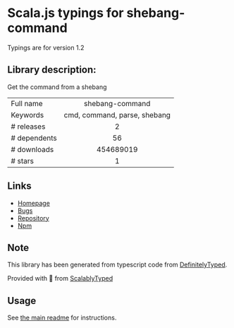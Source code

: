 
# Scala.js typings for shebang-command

Typings are for version 1.2

## Library description:
Get the command from a shebang

|                    |                 |
| ------------------ | :-------------: |
| Full name          | shebang-command |
| Keywords           | cmd, command, parse, shebang |
| # releases         | 2 |
| # dependents       | 56 |
| # downloads        | 454689019 |
| # stars            | 1 |

## Links
- [Homepage](https://github.com/kevva/shebang-command#readme)
- [Bugs](https://github.com/kevva/shebang-command/issues)
- [Repository](https://github.com/kevva/shebang-command)
- [Npm](https://www.npmjs.com/package/shebang-command)
    


## Note
This library has been generated from typescript code from [DefinitelyTyped](https://definitelytyped.org).

Provided with :purple_heart: from [ScalablyTyped](https://github.com/oyvindberg/ScalablyTyped)

## Usage
See [the main readme](../../readme.md) for instructions.



